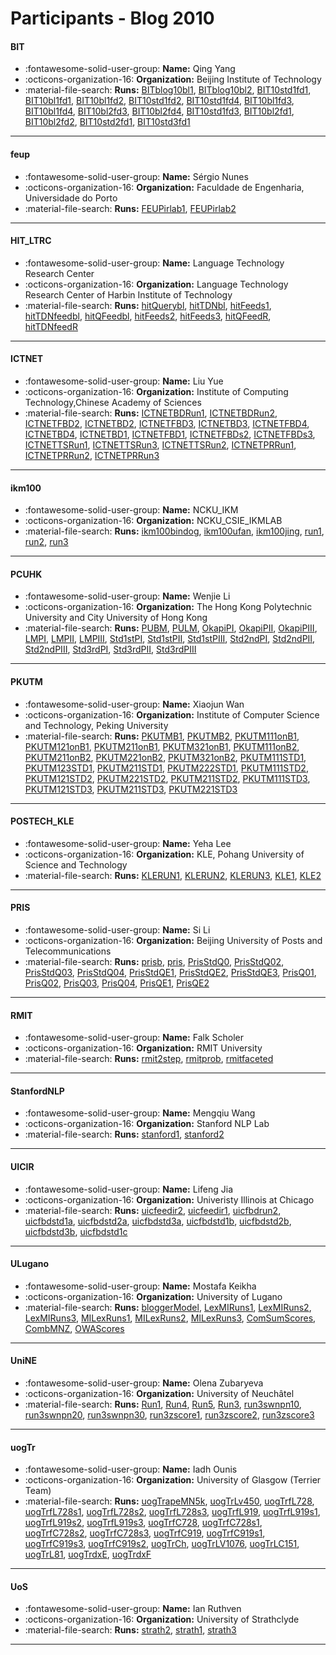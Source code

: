 # Participants - Blog 2010 

#### BIT 
 - :fontawesome-solid-user-group: **Name:** Qing Yang 
 - :octicons-organization-16: **Organization:** Beijing Institute of Technology 
 - :material-file-search: **Runs:** [BITblog10bl1](./runs.md#bitblog10bl1), [BITblog10bl2](./runs.md#bitblog10bl2), [BIT10std1fd1](./runs.md#bit10std1fd1), [BIT10bl1fd1](./runs.md#bit10bl1fd1), [BIT10bl1fd2](./runs.md#bit10bl1fd2), [BIT10std1fd2](./runs.md#bit10std1fd2), [BIT10std1fd4](./runs.md#bit10std1fd4), [BIT10bl1fd3](./runs.md#bit10bl1fd3), [BIT10bl1fd4](./runs.md#bit10bl1fd4), [BIT10bl2fd3](./runs.md#bit10bl2fd3), [BIT10bl2fd4](./runs.md#bit10bl2fd4), [BIT10std1fd3](./runs.md#bit10std1fd3), [BIT10bl2fd1](./runs.md#bit10bl2fd1), [BIT10bl2fd2](./runs.md#bit10bl2fd2), [BIT10std2fd1](./runs.md#bit10std2fd1), [BIT10std3fd1](./runs.md#bit10std3fd1) 

---
#### feup 
 - :fontawesome-solid-user-group: **Name:** Sérgio Nunes 
 - :octicons-organization-16: **Organization:** Faculdade de Engenharia, Universidade do Porto 
 - :material-file-search: **Runs:** [FEUPirlab1](./runs.md#feupirlab1), [FEUPirlab2](./runs.md#feupirlab2) 

---
#### HIT_LTRC 
 - :fontawesome-solid-user-group: **Name:** Language Technology Research Center  
 - :octicons-organization-16: **Organization:** Language Technology Research Center of Harbin Institute of Technology 
 - :material-file-search: **Runs:** [hitQuerybl](./runs.md#hitquerybl), [hitTDNbl](./runs.md#hittdnbl), [hitFeeds1](./runs.md#hitfeeds1), [hitTDNfeedbl](./runs.md#hittdnfeedbl), [hitQFeedbl](./runs.md#hitqfeedbl), [hitFeeds2](./runs.md#hitfeeds2), [hitFeeds3](./runs.md#hitfeeds3), [hitQFeedR](./runs.md#hitqfeedr), [hitTDNfeedR](./runs.md#hittdnfeedr) 

---
#### ICTNET 
 - :fontawesome-solid-user-group: **Name:** Liu Yue 
 - :octicons-organization-16: **Organization:** Institute of Computing Technology,Chinese Academy of Sciences 
 - :material-file-search: **Runs:** [ICTNETBDRun1](./runs.md#ictnetbdrun1), [ICTNETBDRun2](./runs.md#ictnetbdrun2), [ICTNETFBD2](./runs.md#ictnetfbd2), [ICTNETBD2](./runs.md#ictnetbd2), [ICTNETFBD3](./runs.md#ictnetfbd3), [ICTNETBD3](./runs.md#ictnetbd3), [ICTNETFBD4](./runs.md#ictnetfbd4), [ICTNETBD4](./runs.md#ictnetbd4), [ICTNETBD1](./runs.md#ictnetbd1), [ICTNETFBD1](./runs.md#ictnetfbd1), [ICTNETFBDs2](./runs.md#ictnetfbds2), [ICTNETFBDs3](./runs.md#ictnetfbds3), [ICTNETTSRun1](./runs.md#ictnettsrun1), [ICTNETTSRun3](./runs.md#ictnettsrun3), [ICTNETTSRun2](./runs.md#ictnettsrun2), [ICTNETPRRun1](./runs.md#ictnetprrun1), [ICTNETPRRun2](./runs.md#ictnetprrun2), [ICTNETPRRun3](./runs.md#ictnetprrun3) 

---
#### ikm100 
 - :fontawesome-solid-user-group: **Name:** NCKU_IKM 
 - :octicons-organization-16: **Organization:** NCKU_CSIE_IKMLAB 
 - :material-file-search: **Runs:** [ikm100bindog](./runs.md#ikm100bindog), [ikm100ufan](./runs.md#ikm100ufan), [ikm100jing](./runs.md#ikm100jing), [run1](./runs.md#run1), [run2](./runs.md#run2), [run3](./runs.md#run3) 

---
#### PCUHK 
 - :fontawesome-solid-user-group: **Name:** Wenjie Li 
 - :octicons-organization-16: **Organization:** The Hong Kong Polytechnic University and City University of Hong Kong 
 - :material-file-search: **Runs:** [PUBM](./runs.md#pubm), [PULM](./runs.md#pulm), [OkapiPI](./runs.md#okapipi), [OkapiPII](./runs.md#okapipii), [OkapiPIII](./runs.md#okapipiii), [LMPI](./runs.md#lmpi), [LMPII](./runs.md#lmpii), [LMPIII](./runs.md#lmpiii), [Std1stPI](./runs.md#std1stpi), [Std1stPII](./runs.md#std1stpii), [Std1stPIII](./runs.md#std1stpiii), [Std2ndPI](./runs.md#std2ndpi), [Std2ndPII](./runs.md#std2ndpii), [Std2ndPIII](./runs.md#std2ndpiii), [Std3rdPI](./runs.md#std3rdpi), [Std3rdPII](./runs.md#std3rdpii), [Std3rdPIII](./runs.md#std3rdpiii) 

---
#### PKUTM 
 - :fontawesome-solid-user-group: **Name:** Xiaojun Wan 
 - :octicons-organization-16: **Organization:** Institute of Computer Science and Technology, Peking University 
 - :material-file-search: **Runs:** [PKUTMB1](./runs.md#pkutmb1), [PKUTMB2](./runs.md#pkutmb2), [PKUTM111onB1](./runs.md#pkutm111onb1), [PKUTM121onB1](./runs.md#pkutm121onb1), [PKUTM211onB1](./runs.md#pkutm211onb1), [PKUTM321onB1](./runs.md#pkutm321onb1), [PKUTM111onB2](./runs.md#pkutm111onb2), [PKUTM211onB2](./runs.md#pkutm211onb2), [PKUTM221onB2](./runs.md#pkutm221onb2), [PKUTM321onB2](./runs.md#pkutm321onb2), [PKUTM111STD1](./runs.md#pkutm111std1), [PKUTM123STD1](./runs.md#pkutm123std1), [PKUTM211STD1](./runs.md#pkutm211std1), [PKUTM222STD1](./runs.md#pkutm222std1), [PKUTM111STD2](./runs.md#pkutm111std2), [PKUTM121STD2](./runs.md#pkutm121std2), [PKUTM221STD2](./runs.md#pkutm221std2), [PKUTM211STD2](./runs.md#pkutm211std2), [PKUTM111STD3](./runs.md#pkutm111std3), [PKUTM121STD3](./runs.md#pkutm121std3), [PKUTM211STD3](./runs.md#pkutm211std3), [PKUTM221STD3](./runs.md#pkutm221std3) 

---
#### POSTECH_KLE 
 - :fontawesome-solid-user-group: **Name:** Yeha Lee 
 - :octicons-organization-16: **Organization:** KLE, Pohang University of Science and Technology 
 - :material-file-search: **Runs:** [KLERUN1](./runs.md#klerun1), [KLERUN2](./runs.md#klerun2), [KLERUN3](./runs.md#klerun3), [KLE1](./runs.md#kle1), [KLE2](./runs.md#kle2) 

---
#### PRIS 
 - :fontawesome-solid-user-group: **Name:** Si Li 
 - :octicons-organization-16: **Organization:** Beijing University of Posts and Telecommunications 
 - :material-file-search: **Runs:** [prisb](./runs.md#prisb), [pris](./runs.md#pris), [PrisStdQ0](./runs.md#prisstdq0), [PrisStdQ02](./runs.md#prisstdq02), [PrisStdQ03](./runs.md#prisstdq03), [PrisStdQ04](./runs.md#prisstdq04), [PrisStdQE1](./runs.md#prisstdqe1), [PrisStdQE2](./runs.md#prisstdqe2), [PrisStdQE3](./runs.md#prisstdqe3), [PrisQ01](./runs.md#prisq01), [PrisQ02](./runs.md#prisq02), [PrisQ03](./runs.md#prisq03), [PrisQ04](./runs.md#prisq04), [PrisQE1](./runs.md#prisqe1), [PrisQE2](./runs.md#prisqe2) 

---
#### RMIT 
 - :fontawesome-solid-user-group: **Name:** Falk Scholer 
 - :octicons-organization-16: **Organization:** RMIT University 
 - :material-file-search: **Runs:** [rmit2step](./runs.md#rmit2step), [rmitprob](./runs.md#rmitprob), [rmitfaceted](./runs.md#rmitfaceted) 

---
#### StanfordNLP 
 - :fontawesome-solid-user-group: **Name:** Mengqiu Wang 
 - :octicons-organization-16: **Organization:** Stanford NLP Lab 
 - :material-file-search: **Runs:** [stanford1](./runs.md#stanford1), [stanford2](./runs.md#stanford2) 

---
#### UICIR 
 - :fontawesome-solid-user-group: **Name:** Lifeng Jia 
 - :octicons-organization-16: **Organization:** Univeristy Illinois at Chicago 
 - :material-file-search: **Runs:** [uicfeedir2](./runs.md#uicfeedir2), [uicfeedir1](./runs.md#uicfeedir1), [uicfbdrun2](./runs.md#uicfbdrun2), [uicfbdstd1a](./runs.md#uicfbdstd1a), [uicfbdstd2a](./runs.md#uicfbdstd2a), [uicfbdstd3a](./runs.md#uicfbdstd3a), [uicfbdstd1b](./runs.md#uicfbdstd1b), [uicfbdstd2b](./runs.md#uicfbdstd2b), [uicfbdstd3b](./runs.md#uicfbdstd3b), [uicfbdstd1c](./runs.md#uicfbdstd1c) 

---
#### ULugano 
 - :fontawesome-solid-user-group: **Name:** Mostafa Keikha 
 - :octicons-organization-16: **Organization:** University of Lugano 
 - :material-file-search: **Runs:** [bloggerModel](./runs.md#bloggermodel), [LexMIRuns1](./runs.md#lexmiruns1), [LexMIRuns2](./runs.md#lexmiruns2), [LexMIRuns3](./runs.md#lexmiruns3), [MILexRuns1](./runs.md#milexruns1), [MILexRuns2](./runs.md#milexruns2), [MILexRuns3](./runs.md#milexruns3), [ComSumScores](./runs.md#comsumscores), [CombMNZ](./runs.md#combmnz), [OWAScores](./runs.md#owascores) 

---
#### UniNE 
 - :fontawesome-solid-user-group: **Name:** Olena Zubaryeva 
 - :octicons-organization-16: **Organization:** University of Neuchâtel 
 - :material-file-search: **Runs:** [Run1](./runs.md#run1), [Run4](./runs.md#run4), [Run5](./runs.md#run5), [Run3](./runs.md#run3), [run3swnpn10](./runs.md#run3swnpn10), [run3swnpn20](./runs.md#run3swnpn20), [run3swnpn30](./runs.md#run3swnpn30), [run3zscore1](./runs.md#run3zscore1), [run3zscore2](./runs.md#run3zscore2), [run3zscore3](./runs.md#run3zscore3) 

---
#### uogTr 
 - :fontawesome-solid-user-group: **Name:** Iadh Ounis 
 - :octicons-organization-16: **Organization:** University of Glasgow  (Terrier Team) 
 - :material-file-search: **Runs:** [uogTrapeMN5k](./runs.md#uogtrapemn5k), [uogTrLv450](./runs.md#uogtrlv450), [uogTrfL728](./runs.md#uogtrfl728), [uogTrfL728s1](./runs.md#uogtrfl728s1), [uogTrfL728s2](./runs.md#uogtrfl728s2), [uogTrfL728s3](./runs.md#uogtrfl728s3), [uogTrfL919](./runs.md#uogtrfl919), [uogTrfL919s1](./runs.md#uogtrfl919s1), [uogTrfL919s2](./runs.md#uogtrfl919s2), [uogTrfL919s3](./runs.md#uogtrfl919s3), [uogTrfC728](./runs.md#uogtrfc728), [uogTrfC728s1](./runs.md#uogtrfc728s1), [uogTrfC728s2](./runs.md#uogtrfc728s2), [uogTrfC728s3](./runs.md#uogtrfc728s3), [uogTrfC919](./runs.md#uogtrfc919), [uogTrfC919s1](./runs.md#uogtrfc919s1), [uogTrfC919s3](./runs.md#uogtrfc919s3), [uogTrfC919s2](./runs.md#uogtrfc919s2), [uogTrCh](./runs.md#uogtrch), [uogTrLV1076](./runs.md#uogtrlv1076), [uogTrLC151](./runs.md#uogtrlc151), [uogTrL81](./runs.md#uogtrl81), [uogTrdxE](./runs.md#uogtrdxe), [uogTrdxF](./runs.md#uogtrdxf) 

---
#### UoS 
 - :fontawesome-solid-user-group: **Name:** Ian Ruthven 
 - :octicons-organization-16: **Organization:** University of Strathclyde 
 - :material-file-search: **Runs:** [strath2](./runs.md#strath2), [strath1](./runs.md#strath1), [strath3](./runs.md#strath3) 

---
